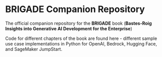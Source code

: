 # BRIGADE Companion Repository
The official companion repository for the **BRIGADE** book (**Bastes-Roig Insights into Generative AI Development for the Enterprise**)

Code for different chapters of the book are found here - different sample use case implementations in Python for OpenAI, Bedrock, Hugging Face, and SageMaker JumpStart.
